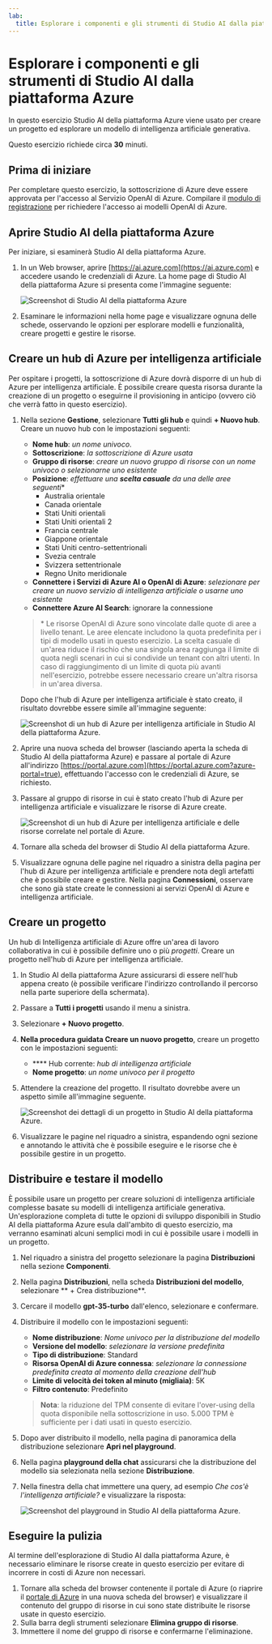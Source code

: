 ```yaml
---
lab:
  title: Esplorare i componenti e gli strumenti di Studio AI dalla piattaforma Azure
---
```


# Esplorare i componenti e gli strumenti di Studio AI dalla piattaforma Azure

In questo esercizio Studio AI della piattaforma Azure viene usato per creare un progetto ed esplorare un modello di intelligenza artificiale generativa.

Questo esercizio richiede circa **30** minuti.

## Prima di iniziare

Per completare questo esercizio, la sottoscrizione di Azure deve essere approvata per l'accesso al Servizio OpenAI di Azure. Compilare il [modulo di registrazione](https://learn.microsoft.com/legal/cognitive-services/openai/limited-access) per richiedere l'accesso ai modelli OpenAI di Azure.

## Aprire Studio AI della piattaforma Azure

Per iniziare, si esaminerà Studio AI della piattaforma Azure.

1. In un Web browser, aprire [https://ai.azure.com](https://ai.azure.com) e accedere usando le credenziali di Azure. La home page di Studio AI della piattaforma Azure si presenta come l'immagine seguente:

    ![Screenshot di Studio AI della piattaforma Azure](./media/azure-ai-studio-home.png)

1. Esaminare le informazioni nella home page e visualizzare ognuna delle schede, osservando le opzioni per esplorare modelli e funzionalità, creare progetti e gestire le risorse.

## Creare un hub di Azure per intelligenza artificiale

Per ospitare i progetti, la sottoscrizione di Azure dovrà disporre di un hub di Azure per intelligenza artificiale. È possibile creare questa risorsa durante la creazione di un progetto o eseguirne il provisioning in anticipo (ovvero ciò che verrà fatto in questo esercizio).

1. Nella sezione **Gestione**, selezionare **Tutti gli hub** e quindi **+ Nuovo hub**. Creare un nuovo hub con le impostazioni seguenti:
    - **Nome hub**: *un nome univoco*.
    - **Sottoscrizione**: *la sottoscrizione di Azure usata*
    - **Gruppo di risorse**: *creare un nuovo gruppo di risorse con un nome univoco o selezionarne uno esistente*
    - **Posizione**: *effettuare una **scelta casuale** da una delle aree seguenti*\*
        - Australia orientale
        - Canada orientale
        - Stati Uniti orientali
        - Stati Uniti orientali 2
        - Francia centrale
        - Giappone orientale
        - Stati Uniti centro-settentrionali
        - Svezia centrale
        - Svizzera settentrionale
        - Regno Unito meridionale
    - **Connettere i Servizi di Azure AI o OpenAI di Azure**: *selezionare per creare un nuovo servizio di intelligenza artificiale o usarne uno esistente*
    - **Connettere Azure AI Search**: ignorare la connessione

    > \* Le risorse OpenAI di Azure sono vincolate dalle quote di aree a livello tenant. Le aree elencate includono la quota predefinita per i tipi di modello usati in questo esercizio. La scelta casuale di un'area riduce il rischio che una singola area raggiunga il limite di quota negli scenari in cui si condivide un tenant con altri utenti. In caso di raggiungimento di un limite di quota più avanti nell'esercizio, potrebbe essere necessario creare un'altra risorsa in un'area diversa.

    Dopo che l'hub di Azure per intelligenza artificiale è stato creato, il risultato dovrebbe essere simile all'immagine seguente:

    ![Screenshot di un hub di Azure per intelligenza artificiale in Studio AI della piattaforma Azure.](./media/azure-ai-resource.png)

1. Aprire una nuova scheda del browser (lasciando aperta la scheda di Studio AI della piattaforma Azure) e passare al portale di Azure all'indirizzo [https://portal.azure.com](https://portal.azure.com?azure-portal=true), effettuando l'accesso con le credenziali di Azure, se richiesto.
1. Passare al gruppo di risorse in cui è stato creato l'hub di Azure per intelligenza artificiale e visualizzare le risorse di Azure create.

    ![Screenshot di un hub di Azure per intelligenza artificiale e delle risorse correlate nel portale di Azure.](./media/azure-portal.png)

1. Tornare alla scheda del browser di Studio AI della piattaforma Azure.
1. Visualizzare ognuna delle pagine nel riquadro a sinistra della pagina per l'hub di Azure per intelligenza artificiale e prendere nota degli artefatti che è possibile creare e gestire. Nella pagina **Connessioni**, osservare che sono già state create le connessioni ai servizi OpenAI di Azure e intelligenza artificiale.

## Creare un progetto

Un hub di Intelligenza artificiale di Azure offre un'area di lavoro collaborativa in cui è possibile definire uno o più *progetti*. Creare un progetto nell'hub di Azure per intelligenza artificiale.

1. In Studio AI della piattaforma Azure assicurarsi di essere nell'hub appena creato (è possibile verificare l'indirizzo controllando il percorso nella parte superiore della schermata).
1. Passare a **Tutti i progetti** usando il menu a sinistra.
1. Selezionare **+ Nuovo progetto**.
1. **Nella procedura guidata Creare un nuovo progetto**, creare un progetto con le impostazioni seguenti:
    - **** Hub corrente: *hub di intelligenza artificiale*
    - **Nome progetto**: *un nome univoco per il progetto*
1. Attendere la creazione del progetto. Il risultato dovrebbe avere un aspetto simile all'immagine seguente.

    ![Screenshot dei dettagli di un progetto in Studio AI della piattaforma Azure.](./media/azure-ai-project.png)

1. Visualizzare le pagine nel riquadro a sinistra, espandendo ogni sezione e annotando le attività che è possibile eseguire e le risorse che è possibile gestire in un progetto.

## Distribuire e testare il modello

È possibile usare un progetto per creare soluzioni di intelligenza artificiale complesse basate su modelli di intelligenza artificiale generativa. Un'esplorazione completa di tutte le opzioni di sviluppo disponibili in Studio AI della piattaforma Azure esula dall'ambito di questo esercizio, ma verranno esaminati alcuni semplici modi in cui è possibile usare i modelli in un progetto.

1. Nel riquadro a sinistra del progetto selezionare la pagina **Distribuzioni** nella sezione **Componenti**.
1. Nella pagina **Distribuzioni**, nella scheda **Distribuzioni del modello**, selezionare ** + Crea distribuzione**.
1. Cercare il modello **gpt-35-turbo** dall'elenco, selezionare e confermare.
1. Distribuire il modello con le impostazioni seguenti:
    - **Nome distribuzione**: *Nome univoco per la distribuzione del modello*
    - **Versione del modello**: *selezionare la versione predefinita*
    - **Tipo di distribuzione**: Standard
    - **Risorsa OpenAI di Azure connessa**: *selezionare la connessione predefinita creata al momento della creazione dell'hub*
    - **Limite di velocità dei token al minuto (migliaia)**: 5K
    - **Filtro contenuto**: Predefinito

    > **Nota**: la riduzione del TPM consente di evitare l'over-using della quota disponibile nella sottoscrizione in uso. 5.000 TPM è sufficiente per i dati usati in questo esercizio.

1. Dopo aver distribuito il modello, nella pagina di panoramica della distribuzione selezionare **Apri nel playground**.
1. Nella pagina **playground della chat** assicurarsi che la distribuzione del modello sia selezionata nella sezione **Distribuzione**.
1. Nella finestra della chat immettere una query, ad esempio *Che cos'è l'intelligenza artificiale?* e visualizzare la risposta:

    ![Screenshot del playground in Studio AI della piattaforma Azure.](./media/playground.png)

## Eseguire la pulizia

Al termine dell'esplorazione di Studio AI dalla piattaforma Azure, è necessario eliminare le risorse create in questo esercizio per evitare di incorrere in costi di Azure non necessari.

1. Tornare alla scheda del browser contenente il portale di Azure (o riaprire il [portale di Azure](https://portal.azure.com?azure-portal=true) in una nuova scheda del browser) e visualizzare il contenuto del gruppo di risorse in cui sono state distribuite le risorse usate in questo esercizio.
1. Sulla barra degli strumenti selezionare **Elimina gruppo di risorse**.
1. Immettere il nome del gruppo di risorse e confermarne l'eliminazione.
